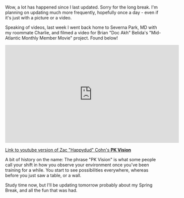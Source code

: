 Wow, a lot has happened since I last updated. Sorry for the long break. I'm planning on updating much more frequently, hopefully once a day - even if it's just with a picture or a video.

Speaking of videos, last week I went back home to Severna Park, MD with my roommate Charlie, and filmed a video for Brian "Doc Akh" Belida's "Mid-Atlantic Monthly Member Movie" project. Found below!

<iframe width="560" height="315" src="https://www.youtube.com/embed/jATeMj5JWY8" frameborder="0" allow="accelerometer; autoplay; encrypted-media; gyroscope; picture-in-picture" allowfullscreen></iframe>

[Link to youtube version of Zac "Happydud" Cohn's **PK Vision**](http://youtube.com/watch?v=jATeMj5JWY8)

A bit of history on the name: The phrase "PK Vision" is what some people call your shift in how you observe your environment once you've been training for a while. You start to see possibilities everywhere, whereas before you just saw a table, or a wall.

Study time now, but I'll be updating tomorrow probably about my Spring Break, and all the fun that was had.